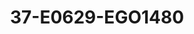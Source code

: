 ---
title: 37-E0629-EGO1480
image: /v1543919832/viterbo/37-E0629-EGO1480.jpg
brand: ego
layout: vestito
---